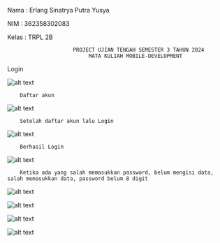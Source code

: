 Nama    : Erlang Sinatrya Putra Yusya

NIM     : 362358302083

Kelas   : TRPL 2B

                         PROJECT UJIAN TENGAH SEMESTER 3 TAHUN 2024
                              MATA KULIAH MOBILE-DEVELOPMENT


 Login

![alt text](image.png)

        Daftar akun

![alt text](image-1.png)

        Setelah daftar akun lalu Login

![alt text](image-2.png)

        Berhasil Login

![alt text](image-3.png)

        Ketika ada yang salah memasukkan password, belum mengisi data, salah memasukkan data, password belum 8 digit

![alt text](image-4.png)

![alt text](image-5.png)

![alt text](image-7.png)

![alt text](image-6.png)